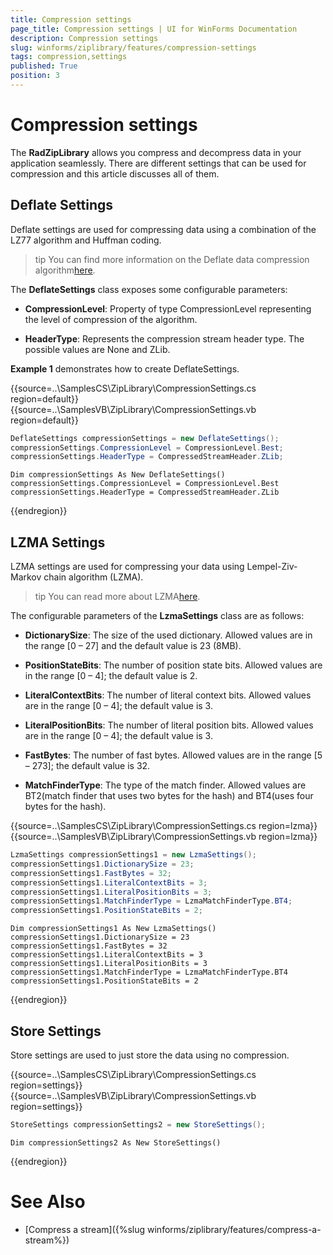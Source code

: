 ```yaml
---
title: Compression settings
page_title: Compression settings | UI for WinForms Documentation
description: Compression settings
slug: winforms/ziplibrary/features/compression-settings
tags: compression,settings
published: True
position: 3
---
```


# Compression settings

The __RadZipLibrary__ allows you compress and decompress data in your application seamlessly. There are different settings that can be used for compression and this article discusses all of them.

## Deflate Settings

Deflate settings are used for compressing data using a combination of the LZ77 algorithm and Huffman coding.

>tip You can find more information on the Deflate data compression algorithm[here](http://en.wikipedia.org/wiki/DEFLATE).
>

The __DeflateSettings__ class exposes some configurable parameters:

* __CompressionLevel__: Property of type CompressionLevel representing the level of compression of the algorithm.

* __HeaderType__: Represents the compression stream header type. The possible values are None and ZLib.

__Example 1__ demonstrates how to create DeflateSettings.

{{source=..\SamplesCS\ZipLibrary\CompressionSettings.cs region=default}} 
{{source=..\SamplesVB\ZipLibrary\CompressionSettings.vb region=default}} 

````C#
DeflateSettings compressionSettings = new DeflateSettings();
compressionSettings.CompressionLevel = CompressionLevel.Best;
compressionSettings.HeaderType = CompressedStreamHeader.ZLib;

````
````VB.NET
Dim compressionSettings As New DeflateSettings()
compressionSettings.CompressionLevel = CompressionLevel.Best
compressionSettings.HeaderType = CompressedStreamHeader.ZLib

````

{{endregion}} 

## LZMA Settings

LZMA settings are used for compressing your data using Lempel-Ziv-Markov chain algorithm (LZMA).

>tip You can read more about LZMA[here](http://en.wikipedia.org/wiki/Lempel%E2%80%93Ziv%E2%80%93Markov_chain_algorithm).
>

The configurable parameters of the __LzmaSettings__ class are as follows:

* __DictionarySize__: The size of the used dictionary. Allowed values are in the range [0 – 27] and the default value is 23 (8MB).

* __PositionStateBits__: The number of position state bits. Allowed values are in the range [0 – 4]; the default value is 2.

* __LiteralContextBits__: The number of literal context bits. Allowed values are in the range [0 – 4]; the default value is 3.

* __LiteralPositionBits__: The number of literal position bits. Allowed values are in the range [0 – 4]; the default value is 3.

* __FastBytes__: The number of fast bytes. Allowed values are in the range [5 – 273]; the default value is 32.

* __MatchFinderType__: The type of the match finder. Allowed values are BT2(match finder that uses two bytes for the hash) and BT4(uses four bytes for the hash).

{{source=..\SamplesCS\ZipLibrary\CompressionSettings.cs region=lzma}} 
{{source=..\SamplesVB\ZipLibrary\CompressionSettings.vb region=lzma}} 

````C#
LzmaSettings compressionSettings1 = new LzmaSettings();
compressionSettings1.DictionarySize = 23;
compressionSettings1.FastBytes = 32;
compressionSettings1.LiteralContextBits = 3;
compressionSettings1.LiteralPositionBits = 3;
compressionSettings1.MatchFinderType = LzmaMatchFinderType.BT4;
compressionSettings1.PositionStateBits = 2;

````
````VB.NET
Dim compressionSettings1 As New LzmaSettings()
compressionSettings1.DictionarySize = 23
compressionSettings1.FastBytes = 32
compressionSettings1.LiteralContextBits = 3
compressionSettings1.LiteralPositionBits = 3
compressionSettings1.MatchFinderType = LzmaMatchFinderType.BT4
compressionSettings1.PositionStateBits = 2

````

{{endregion}}

## Store Settings

Store settings are used to just store the data using no compression.

{{source=..\SamplesCS\ZipLibrary\CompressionSettings.cs region=settings}} 
{{source=..\SamplesVB\ZipLibrary\CompressionSettings.vb region=settings}} 

````C#
StoreSettings compressionSettings2 = new StoreSettings();

````
````VB.NET
Dim compressionSettings2 As New StoreSettings()

````

{{endregion}} 

# See Also

* [Compress a stream]({%slug winforms/ziplibrary/features/compress-a-stream%})
